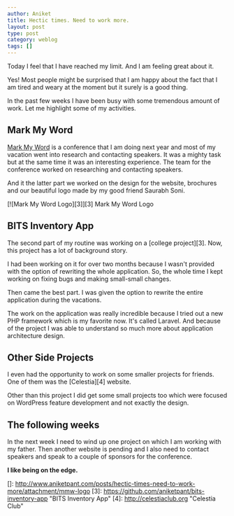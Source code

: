 ```yaml
---
author: Aniket
title: Hectic times. Need to work more.
layout: post
type: post
category: weblog
tags: []
---
```


Today I feel that I have reached my limit. And I am feeling great about it.

Yes! Most people might be surprised that I am happy about the fact that I am tired and weary at the moment but it surely is a good thing.

In the past few weeks I have been busy with some tremendous amount of work. Let me highlight some of my activities.

## Mark My Word

[Mark My Word][1] is a conference that I am doing next year and most of my vacation went into research and contacting speakers. It was a mighty task but at the same time it was an interesting experience. The team for the conference worked on researching and contacting speakers.

And it the latter part we worked on the design for the website, brochures and our beautiful logo made by my good friend Saurabh Soni.

[![Mark My Word Logo][3]][3]
Mark My Word Logo

## BITS Inventory App

The second part of my routine was working on a [college project][3]. Now, this project has a lot of background story.

I had been working on it for over two months because I wasn't provided with the option of rewriting the whole application. So, the whole time I kept working on fixing bugs and making small-small changes.

Then came the best part. I was given the option to rewrite the entire application during the vacations.

The work on the application was really incredible because I tried out a new PHP framework which is my favorite now. It's called Laravel.
And because of the project I was able to understand so much more about application architecture design.

## Other Side Projects

I even had the opportunity to work on some smaller projects for friends. One of them was the [Celestia][4] website.

Other than this project I did get some small projects too which were focused on WordPress feature development and not exactly the design.

## The following weeks

In the next week I need to wind up one project on which I am working with my father. Then another website is pending and I also need to contact speakers and speak to a couple of sponsors for the conference.

**I like being on the edge.**

 [1]: http://markmyword.in "Mark My Word Conference"
 []: http://www.aniketpant.com/posts/hectic-times-need-to-work-more/attachment/mmw-logo
 [3]: https://github.com/aniketpant/bits-inventory-app "BITS Inventory App"
 [4]: http://celestiaclub.org "Celestia Club"